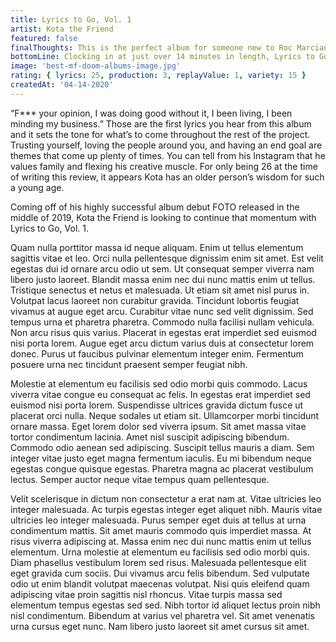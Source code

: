 ```yaml
---
title: Lyrics to Go, Vol. 1
artist: Kota the Friend
featured: false
finalThoughts: This is the perfect album for someone new to Roc Marciano. He showcases his masterful ability to write seemingly perfect verses where every syllable is placed exactly where it should be while also keeping the album short enough to digest everything easily. It’s braggadocious, smooth and also aggressive but in an elegant way. This album might not be everyone’s taste because it’s somewhat repetitive and contains densely lyrical verses, but his core fans and hip hop heads come away with another gem to add to their rotation.
bottomLine: Clocking in at just over 14 minutes in length, Lyrics to Go, Vol. 1 gives the listeners advice on being introspective, appreciating what you have and being a positive influence for the people around you. This bite-sized piece of work showcases Kota’s creative artistry and unique sound.
image: 'best-mf-doom-albums-image.jpg'
rating: { lyrics: 25, production: 3, replayValue: 1, variety: 15 }
createdAt: '04-14-2020'
---
```


“F\*\*\* your opinion, I was doing good without it, I been living, I been minding my business.” Those are the first lyrics you hear from this album and it sets the tone for what’s to come throughout the rest of the project. Trusting yourself, loving the people around you, and having an end goal are themes that come up plenty of times. You can tell from his Instagram that he values family and flexing his creative muscle. For only being 26 at the time of writing this review, it appears Kota has an older person’s wisdom for such a young age.

Coming off of his highly successful album debut FOTO released in the middle of 2019, Kota the Friend is looking to continue that momentum with Lyrics to Go, Vol. 1.

Quam nulla porttitor massa id neque aliquam. Enim ut tellus elementum sagittis vitae et leo. Orci nulla pellentesque dignissim enim sit amet. Est velit egestas dui id ornare arcu odio ut sem. Ut consequat semper viverra nam libero justo laoreet. Blandit massa enim nec dui nunc mattis enim ut tellus. Tristique senectus et netus et malesuada. Ut etiam sit amet nisl purus in. Volutpat lacus laoreet non curabitur gravida. Tincidunt lobortis feugiat vivamus at augue eget arcu. Curabitur vitae nunc sed velit dignissim. Sed tempus urna et pharetra pharetra. Commodo nulla facilisi nullam vehicula. Non arcu risus quis varius. Placerat in egestas erat imperdiet sed euismod nisi porta lorem. Augue eget arcu dictum varius duis at consectetur lorem donec. Purus ut faucibus pulvinar elementum integer enim. Fermentum posuere urna nec tincidunt praesent semper feugiat nibh.

Molestie at elementum eu facilisis sed odio morbi quis commodo. Lacus viverra vitae congue eu consequat ac felis. In egestas erat imperdiet sed euismod nisi porta lorem. Suspendisse ultrices gravida dictum fusce ut placerat orci nulla. Neque sodales ut etiam sit. Ullamcorper morbi tincidunt ornare massa. Eget lorem dolor sed viverra ipsum. Sit amet massa vitae tortor condimentum lacinia. Amet nisl suscipit adipiscing bibendum. Commodo odio aenean sed adipiscing. Suscipit tellus mauris a diam. Sem integer vitae justo eget magna fermentum iaculis. Eu mi bibendum neque egestas congue quisque egestas. Pharetra magna ac placerat vestibulum lectus. Semper auctor neque vitae tempus quam pellentesque.

Velit scelerisque in dictum non consectetur a erat nam at. Vitae ultricies leo integer malesuada. Ac turpis egestas integer eget aliquet nibh. Mauris vitae ultricies leo integer malesuada. Purus semper eget duis at tellus at urna condimentum mattis. Sit amet mauris commodo quis imperdiet massa. At risus viverra adipiscing at. Massa enim nec dui nunc mattis enim ut tellus elementum. Urna molestie at elementum eu facilisis sed odio morbi quis. Diam phasellus vestibulum lorem sed risus. Malesuada pellentesque elit eget gravida cum sociis. Dui vivamus arcu felis bibendum. Sed vulputate odio ut enim blandit volutpat maecenas volutpat. Nisi quis eleifend quam adipiscing vitae proin sagittis nisl rhoncus. Vitae turpis massa sed elementum tempus egestas sed sed. Nibh tortor id aliquet lectus proin nibh nisl condimentum. Bibendum at varius vel pharetra vel. Sit amet venenatis urna cursus eget nunc. Nam libero justo laoreet sit amet cursus sit amet.
